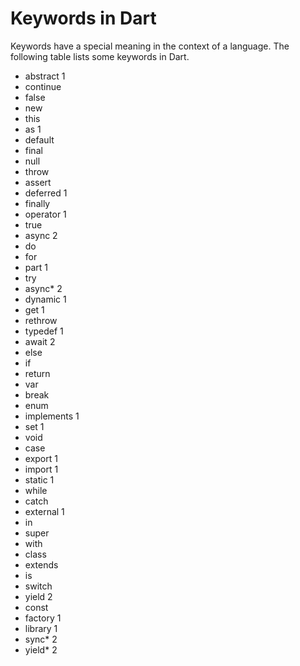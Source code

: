 # Keywords in Dart
Keywords have a special meaning in the context of a language. The following table lists some keywords in Dart.



- abstract 1	
- continue
- false
- new 
- this
- as 1	
- default	
- final	
- null	
- throw
- assert	
- deferred 1	
- finally	
- operator 1	
- true
- async 2	
- do	
- for	
- part 1	
- try
- async* 2	
- dynamic 1	
- get 1	
- rethrow	
- typedef 1
- await 2
- else	
- if	
- return	
- var
- break	
- enum	
- implements 1
- set 1	
- void
- case	
- export 1	
- import 1	
- static 1
- while
- catch	
- external 1	
- in	
- super	
- with
- class	
- extends	
- is
- switch	
- yield 2
- const	
- factory 1
- library 1
- sync* 2	
- yield* 2